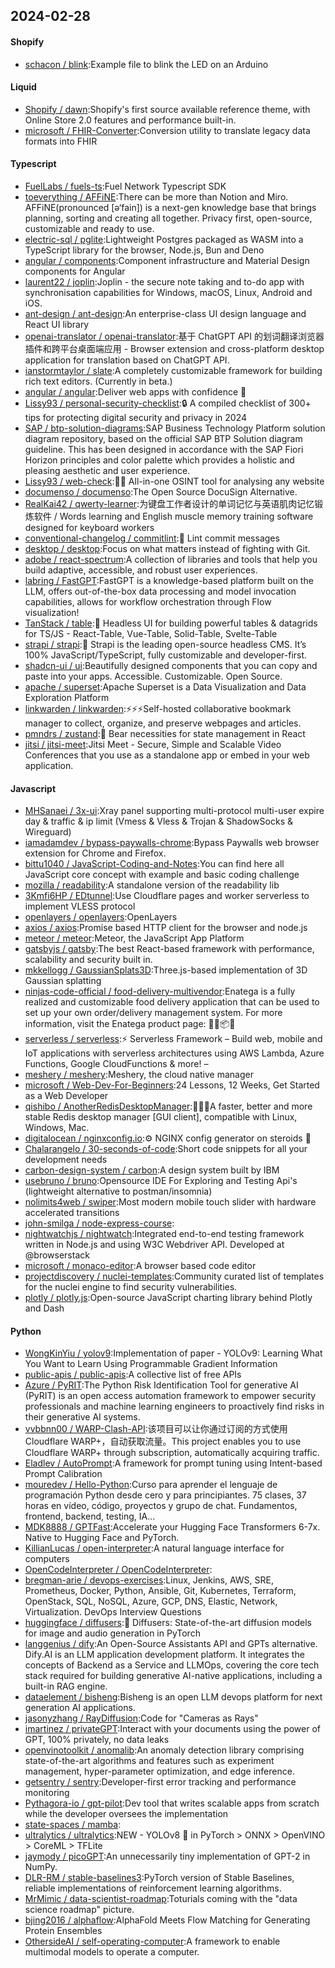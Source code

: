 ## 2024-02-28

#### Shopify
* [schacon / blink](https://github.com/schacon/blink):Example file to blink the LED on an Arduino

#### Liquid
* [Shopify / dawn](https://github.com/Shopify/dawn):Shopify's first source available reference theme, with Online Store 2.0 features and performance built-in.
* [microsoft / FHIR-Converter](https://github.com/microsoft/FHIR-Converter):Conversion utility to translate legacy data formats into FHIR

#### Typescript
* [FuelLabs / fuels-ts](https://github.com/FuelLabs/fuels-ts):Fuel Network Typescript SDK
* [toeverything / AFFiNE](https://github.com/toeverything/AFFiNE):There can be more than Notion and Miro. AFFiNE(pronounced [ə‘fain]) is a next-gen knowledge base that brings planning, sorting and creating all together. Privacy first, open-source, customizable and ready to use.
* [electric-sql / pglite](https://github.com/electric-sql/pglite):Lightweight Postgres packaged as WASM into a TypeScript library for the browser, Node.js, Bun and Deno
* [angular / components](https://github.com/angular/components):Component infrastructure and Material Design components for Angular
* [laurent22 / joplin](https://github.com/laurent22/joplin):Joplin - the secure note taking and to-do app with synchronisation capabilities for Windows, macOS, Linux, Android and iOS.
* [ant-design / ant-design](https://github.com/ant-design/ant-design):An enterprise-class UI design language and React UI library
* [openai-translator / openai-translator](https://github.com/openai-translator/openai-translator):基于 ChatGPT API 的划词翻译浏览器插件和跨平台桌面端应用 - Browser extension and cross-platform desktop application for translation based on ChatGPT API.
* [ianstormtaylor / slate](https://github.com/ianstormtaylor/slate):A completely customizable framework for building rich text editors. (Currently in beta.)
* [angular / angular](https://github.com/angular/angular):Deliver web apps with confidence 🚀
* [Lissy93 / personal-security-checklist](https://github.com/Lissy93/personal-security-checklist):🔒 A compiled checklist of 300+ tips for protecting digital security and privacy in 2024
* [SAP / btp-solution-diagrams](https://github.com/SAP/btp-solution-diagrams):SAP Business Technology Platform solution diagram repository, based on the official SAP BTP Solution diagram guideline. This has been designed in accordance with the SAP Fiori Horizon principles and color palette which provides a holistic and pleasing aesthetic and user experience.
* [Lissy93 / web-check](https://github.com/Lissy93/web-check):🕵️‍♂️ All-in-one OSINT tool for analysing any website
* [documenso / documenso](https://github.com/documenso/documenso):The Open Source DocuSign Alternative.
* [RealKai42 / qwerty-learner](https://github.com/RealKai42/qwerty-learner):为键盘工作者设计的单词记忆与英语肌肉记忆锻炼软件 / Words learning and English muscle memory training software designed for keyboard workers
* [conventional-changelog / commitlint](https://github.com/conventional-changelog/commitlint):📓 Lint commit messages
* [desktop / desktop](https://github.com/desktop/desktop):Focus on what matters instead of fighting with Git.
* [adobe / react-spectrum](https://github.com/adobe/react-spectrum):A collection of libraries and tools that help you build adaptive, accessible, and robust user experiences.
* [labring / FastGPT](https://github.com/labring/FastGPT):FastGPT is a knowledge-based platform built on the LLM, offers out-of-the-box data processing and model invocation capabilities, allows for workflow orchestration through Flow visualization!
* [TanStack / table](https://github.com/TanStack/table):🤖 Headless UI for building powerful tables & datagrids for TS/JS - React-Table, Vue-Table, Solid-Table, Svelte-Table
* [strapi / strapi](https://github.com/strapi/strapi):🚀 Strapi is the leading open-source headless CMS. It’s 100% JavaScript/TypeScript, fully customizable and developer-first.
* [shadcn-ui / ui](https://github.com/shadcn-ui/ui):Beautifully designed components that you can copy and paste into your apps. Accessible. Customizable. Open Source.
* [apache / superset](https://github.com/apache/superset):Apache Superset is a Data Visualization and Data Exploration Platform
* [linkwarden / linkwarden](https://github.com/linkwarden/linkwarden):⚡️⚡️⚡️Self-hosted collaborative bookmark manager to collect, organize, and preserve webpages and articles.
* [pmndrs / zustand](https://github.com/pmndrs/zustand):🐻 Bear necessities for state management in React
* [jitsi / jitsi-meet](https://github.com/jitsi/jitsi-meet):Jitsi Meet - Secure, Simple and Scalable Video Conferences that you use as a standalone app or embed in your web application.

#### Javascript
* [MHSanaei / 3x-ui](https://github.com/MHSanaei/3x-ui):Xray panel supporting multi-protocol multi-user expire day & traffic & ip limit (Vmess & Vless & Trojan & ShadowSocks & Wireguard)
* [iamadamdev / bypass-paywalls-chrome](https://github.com/iamadamdev/bypass-paywalls-chrome):Bypass Paywalls web browser extension for Chrome and Firefox.
* [bittu1040 / JavaScript-Coding-and-Notes](https://github.com/bittu1040/JavaScript-Coding-and-Notes):You can find here all JavaScript core concept with example and basic coding challenge
* [mozilla / readability](https://github.com/mozilla/readability):A standalone version of the readability lib
* [3Kmfi6HP / EDtunnel](https://github.com/3Kmfi6HP/EDtunnel):Use Cloudflare pages and worker serverless to implement VLESS protocol
* [openlayers / openlayers](https://github.com/openlayers/openlayers):OpenLayers
* [axios / axios](https://github.com/axios/axios):Promise based HTTP client for the browser and node.js
* [meteor / meteor](https://github.com/meteor/meteor):Meteor, the JavaScript App Platform
* [gatsbyjs / gatsby](https://github.com/gatsbyjs/gatsby):The best React-based framework with performance, scalability and security built in.
* [mkkellogg / GaussianSplats3D](https://github.com/mkkellogg/GaussianSplats3D):Three.js-based implementation of 3D Gaussian splatting
* [ninjas-code-official / food-delivery-multivendor](https://github.com/ninjas-code-official/food-delivery-multivendor):Enatega is a fully realized and customizable food delivery application that can be used to set up your own order/delivery management system. For more information, visit the Enatega product page: 🚀🛒📦🌐
* [serverless / serverless](https://github.com/serverless/serverless):⚡ Serverless Framework – Build web, mobile and IoT applications with serverless architectures using AWS Lambda, Azure Functions, Google CloudFunctions & more! –
* [meshery / meshery](https://github.com/meshery/meshery):Meshery, the cloud native manager
* [microsoft / Web-Dev-For-Beginners](https://github.com/microsoft/Web-Dev-For-Beginners):24 Lessons, 12 Weeks, Get Started as a Web Developer
* [qishibo / AnotherRedisDesktopManager](https://github.com/qishibo/AnotherRedisDesktopManager):🚀🚀🚀A faster, better and more stable Redis desktop manager [GUI client], compatible with Linux, Windows, Mac.
* [digitalocean / nginxconfig.io](https://github.com/digitalocean/nginxconfig.io):⚙️ NGINX config generator on steroids 💉
* [Chalarangelo / 30-seconds-of-code](https://github.com/Chalarangelo/30-seconds-of-code):Short code snippets for all your development needs
* [carbon-design-system / carbon](https://github.com/carbon-design-system/carbon):A design system built by IBM
* [usebruno / bruno](https://github.com/usebruno/bruno):Opensource IDE For Exploring and Testing Api's (lightweight alternative to postman/insomnia)
* [nolimits4web / swiper](https://github.com/nolimits4web/swiper):Most modern mobile touch slider with hardware accelerated transitions
* [john-smilga / node-express-course](https://github.com/john-smilga/node-express-course):
* [nightwatchjs / nightwatch](https://github.com/nightwatchjs/nightwatch):Integrated end-to-end testing framework written in Node.js and using W3C Webdriver API. Developed at @browserstack
* [microsoft / monaco-editor](https://github.com/microsoft/monaco-editor):A browser based code editor
* [projectdiscovery / nuclei-templates](https://github.com/projectdiscovery/nuclei-templates):Community curated list of templates for the nuclei engine to find security vulnerabilities.
* [plotly / plotly.js](https://github.com/plotly/plotly.js):Open-source JavaScript charting library behind Plotly and Dash

#### Python
* [WongKinYiu / yolov9](https://github.com/WongKinYiu/yolov9):Implementation of paper - YOLOv9: Learning What You Want to Learn Using Programmable Gradient Information
* [public-apis / public-apis](https://github.com/public-apis/public-apis):A collective list of free APIs
* [Azure / PyRIT](https://github.com/Azure/PyRIT):The Python Risk Identification Tool for generative AI (PyRIT) is an open access automation framework to empower security professionals and machine learning engineers to proactively find risks in their generative AI systems.
* [vvbbnn00 / WARP-Clash-API](https://github.com/vvbbnn00/WARP-Clash-API):该项目可以让你通过订阅的方式使用Cloudflare WARP+，自动获取流量。This project enables you to use Cloudflare WARP+ through subscription, automatically acquiring traffic.
* [Eladlev / AutoPrompt](https://github.com/Eladlev/AutoPrompt):A framework for prompt tuning using Intent-based Prompt Calibration
* [mouredev / Hello-Python](https://github.com/mouredev/Hello-Python):Curso para aprender el lenguaje de programación Python desde cero y para principiantes. 75 clases, 37 horas en vídeo, código, proyectos y grupo de chat. Fundamentos, frontend, backend, testing, IA...
* [MDK8888 / GPTFast](https://github.com/MDK8888/GPTFast):Accelerate your Hugging Face Transformers 6-7x. Native to Hugging Face and PyTorch.
* [KillianLucas / open-interpreter](https://github.com/KillianLucas/open-interpreter):A natural language interface for computers
* [OpenCodeInterpreter / OpenCodeInterpreter](https://github.com/OpenCodeInterpreter/OpenCodeInterpreter):
* [bregman-arie / devops-exercises](https://github.com/bregman-arie/devops-exercises):Linux, Jenkins, AWS, SRE, Prometheus, Docker, Python, Ansible, Git, Kubernetes, Terraform, OpenStack, SQL, NoSQL, Azure, GCP, DNS, Elastic, Network, Virtualization. DevOps Interview Questions
* [huggingface / diffusers](https://github.com/huggingface/diffusers):🤗 Diffusers: State-of-the-art diffusion models for image and audio generation in PyTorch
* [langgenius / dify](https://github.com/langgenius/dify):An Open-Source Assistants API and GPTs alternative. Dify.AI is an LLM application development platform. It integrates the concepts of Backend as a Service and LLMOps, covering the core tech stack required for building generative AI-native applications, including a built-in RAG engine.
* [dataelement / bisheng](https://github.com/dataelement/bisheng):Bisheng is an open LLM devops platform for next generation AI applications.
* [jasonyzhang / RayDiffusion](https://github.com/jasonyzhang/RayDiffusion):Code for "Cameras as Rays"
* [imartinez / privateGPT](https://github.com/imartinez/privateGPT):Interact with your documents using the power of GPT, 100% privately, no data leaks
* [openvinotoolkit / anomalib](https://github.com/openvinotoolkit/anomalib):An anomaly detection library comprising state-of-the-art algorithms and features such as experiment management, hyper-parameter optimization, and edge inference.
* [getsentry / sentry](https://github.com/getsentry/sentry):Developer-first error tracking and performance monitoring
* [Pythagora-io / gpt-pilot](https://github.com/Pythagora-io/gpt-pilot):Dev tool that writes scalable apps from scratch while the developer oversees the implementation
* [state-spaces / mamba](https://github.com/state-spaces/mamba):
* [ultralytics / ultralytics](https://github.com/ultralytics/ultralytics):NEW - YOLOv8 🚀 in PyTorch > ONNX > OpenVINO > CoreML > TFLite
* [jaymody / picoGPT](https://github.com/jaymody/picoGPT):An unnecessarily tiny implementation of GPT-2 in NumPy.
* [DLR-RM / stable-baselines3](https://github.com/DLR-RM/stable-baselines3):PyTorch version of Stable Baselines, reliable implementations of reinforcement learning algorithms.
* [MrMimic / data-scientist-roadmap](https://github.com/MrMimic/data-scientist-roadmap):Toturials coming with the "data science roadmap" picture.
* [bjing2016 / alphaflow](https://github.com/bjing2016/alphaflow):AlphaFold Meets Flow Matching for Generating Protein Ensembles
* [OthersideAI / self-operating-computer](https://github.com/OthersideAI/self-operating-computer):A framework to enable multimodal models to operate a computer.
